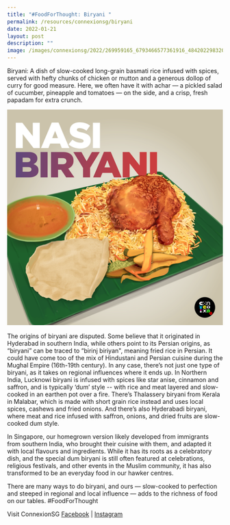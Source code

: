 ```yaml
---
title: "#FoodForThought: Biryani "
permalink: /resources/connexionsg/biryani
date: 2022-01-21
layout: post
description: ""
image: /images/connexionsg/2022/269959165_6793466577361916_4842022983205653748_n.png
---
```

Biryani: A dish of slow-cooked long-grain basmati rice infused with spices, served with hefty chunks of chicken or mutton and a generous dollop of curry for good measure. Here, we often have it with achar — a pickled salad of cucumber, pineapple and tomatoes — on the side, and a crisp, fresh papadam for extra crunch. 

![Alt text for image on Isomer site](/images/connexionsg/2022/269959165_6793466577361916_4842022983205653748_n.png)

The origins of biryani are disputed. Some believe that it originated in Hyderabad in southern India, while others point to its Persian origins, as “biryani” can be traced to “birinj biriyan", meaning fried rice in Persian. It could have come too of the mix of Hindustani and Persian cuisine during the Mughal Empire (16th-19th century). In any case, there’s not just one type of biryani, as it takes on regional influences where it ends up. In Northern India, Lucknowi biryani is infused with spices like star anise, cinnamon and saffron, and is typically ‘dum’ style -- with rice and meat layered and slow-cooked in an earthen pot over a fire. There’s Thalassery biryani from Kerala in Malabar, which is made with short grain rice instead and uses local spices, cashews and fried onions. And there’s also Hyderabadi biryani, where meat and rice infused with saffron, onions, and dried fruits are slow-cooked dum style. 

In Singapore, our homegrown version likely developed from immigrants from southern India, who brought their cuisine with them,  and adapted it with local flavours and ingredients. While it has its roots as a celebratory dish, and the special dum biryani is still often featured at celebrations, religious festivals, and other events in the Muslim community, it has also transformed to be an everyday food in our hawker centres. 

There are many ways to do biryani, and ours — slow-cooked to perfection and steeped in regional and local influence — adds to the richness of food on our tables. #FoodForThought

Visit ConnexionSG [Facebook](https://www.facebook.com/ConnexionSG) | [Instagram](https://www.instagram.com/connexionsg/)